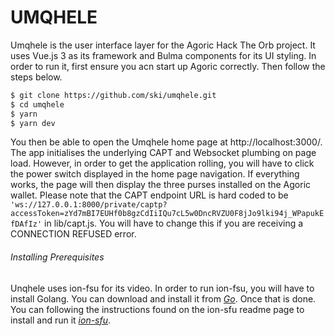 # UMQHELE

Umqhele is the user interface layer for the Agoric Hack The Orb project. It uses Vue.js 3 as its framework and Bulma components for its UI styling. In order to run it, first ensure you acn start up Agoric correctly. Then follow the steps below.
```bash
$ git clone https://github.com/ski/umqhele.git
$ cd umqhele
$ yarn
$ yarn dev
```
You then be able to open the Umqhele home page at http://localhost:3000/. The app initialises the underlying CAPT and Websocket plumbing on page load. However, in order to get the application rolling, you will have to click the power switch displayed in the home page navigation. If everything works, the page will then display the three purses installed on the Agoric wallet. Please note that the CAPT endpoint URL is hard coded to be ``` 'ws://127.0.0.1:8000/private/captp?accessToken=zYd7mBI7EUHf0b8gzCdIiIQu7cL5w0DncRVZU0F8jJo9lki94j_WPapukEfDAfIz' ``` in lib/capt.js. You will have to change this if you are receiving a CONNECTION REFUSED error. 

###### Installing Prerequisites
Unqhele uses ion-fsu for its video. In order to run ion-fsu, you will have to install Golang. You can download and install it from *[Go](https://golang.org/doc/install)*. Once that is done. You can following the instructions found on the ion-sfu readme page to install and run it *[ion-sfu](https://github.com/pion/ion-sfu)*.
